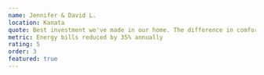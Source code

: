 ```yaml
---
name: Jennifer & David L.
location: Kanata
quote: Best investment we've made in our home. The difference in comfort is immediate and our energy bills are significantly lower.
metric: Energy bills reduced by 35% annually
rating: 5
order: 3
featured: true
---
```


